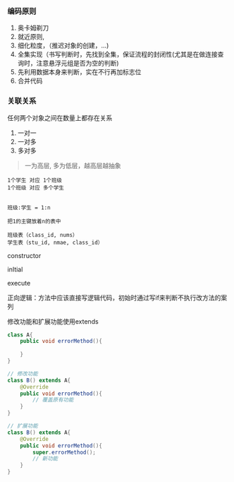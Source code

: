 ### 编码原则

1. 奥卡姆剃刀
2. 就近原则,
2. 细化粒度，（推迟对象的创建，...)
4. 全集实现（书写判断时，先找到全集，保证流程的封闭性(尤其是在做连接查询时，注意悬浮元组是否为空的判断)
5. 先利用数据本身来判断，实在不行再加标志位
6. 合并代码

### 关联关系

任何两个对象之间在数量上都存在关系

1. 一对一
2. 一对多
3. 多对多

> 一为高层, 多为低层，越高层越抽象

```
1个学生 对应 1个班级
1个班级 对应 多个学生


班级:学生 = 1:n

把1的主键放着n的表中

班级表（class_id, nums）
学生表（stu_id, nmae, class_id）
```





constructor

inItial

execute

正向逻辑：方法中应该直接写逻辑代码，初始时通过写if来判断不执行改方法的案列

修改功能和扩展功能使用extends 

```java
class A{
	public void errorMethod(){
	
	}	
}

// 修改功能 
class B() extends A{
	@Override
	public void errorMethod(){
		// 覆盖原有功能
	}	
}

// 扩展功能
class B() extends A{
	@Override
	public void errorMethod(){
		super.errorMethod();
        // 新功能
	}	
}
```

